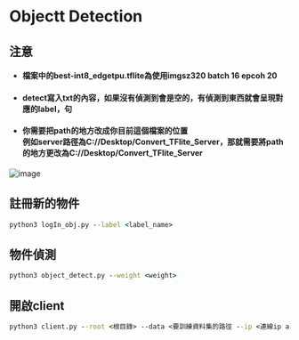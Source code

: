 # Objectt Detection

## 注意 
* #### 檔案中的best-int8_edgetpu.tflite為使用imgsz320 batch 16 epcoh 20 
* #### detect寫入txt的內容，如果沒有偵測到會是空的，有偵測到東西就會呈現對應的label，句
* #### 你需要把path的地方改成你目前這個檔案的位置<br>例如server路徑為C://Desktop/Convert_TFlite_Server，那就需要將path的地方更改為C://Desktop/Convert_TFlite_Server

![image](https://user-images.githubusercontent.com/88101776/210137823-266ce6fb-4569-4427-a7ea-46d902a9d677.png)


## 註冊新的物件

```cmd
python3 logIn_obj.py --label <label_name> 
```

## 物件偵測

```cmd
python3 object_detect.py --weight <weight> 
```
## 開啟client

```cmd
python3 client.py --root <根目錄> --data <要訓練資料集的路徑 --ip <連線ip addr>  --port <連線port>
```
